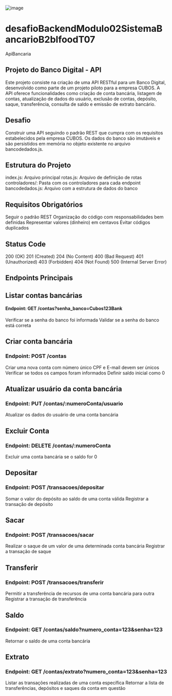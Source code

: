 ![image](https://github.com/PauloBarros3335/DesafioBackendModulo02SistemaBancarioB2bIfoodT07/assets/130687694/8f2c09ba-47df-42e0-9fac-7fd32a02979a)

# desafioBackendModulo02SistemaBancarioB2bIfoodT07
ApiBancaria

## Projeto do Banco Digital - API
Este projeto consiste na criação de uma API RESTful para um Banco Digital, desenvolvido como parte de um projeto piloto para a empresa CUBOS. A API oferece funcionalidades como criação de conta bancária, listagem de contas, atualização de dados do usuário, exclusão de contas, depósito, saque, transferência, consulta de saldo e emissão de extrato bancário.

## Desafio
Construir uma API seguindo o padrão REST que cumpra com os requisitos estabelecidos pela empresa CUBOS. Os dados do banco são imutáveis e são persistidos em memória no objeto existente no arquivo bancodedados.js.

## Estrutura do Projeto
index.js: Arquivo principal
rotas.js: Arquivo de definição de rotas
controladores/: Pasta com os controladores para cada endpoint
bancodedados.js: Arquivo com a estrutura de dados do banco
## Requisitos Obrigatórios
Seguir o padrão REST
Organização do código com responsabilidades bem definidas
Representar valores (dinheiro) em centavos
Evitar códigos duplicados
## Status Code
200 (OK)
201 (Created)
204 (No Content)
400 (Bad Request)
401 (Unauthorized)
403 (Forbidden)
404 (Not Found)
500 (Internal Server Error)
## Endpoints Principais
## Listar contas bancárias
#### Endpoint: GET /contas?senha_banco=Cubos123Bank

Verificar se a senha do banco foi informada
Validar se a senha do banco está correta
## Criar conta bancária
### Endpoint: POST /contas

Criar uma nova conta com número único
CPF e E-mail devem ser únicos
Verificar se todos os campos foram informados
Definir saldo inicial como 0
## Atualizar usuário da conta bancária
### Endpoint: PUT /contas/:numeroConta/usuario

Atualizar os dados do usuário de uma conta bancária
## Excluir Conta
### Endpoint: DELETE /contas/:numeroConta

Excluir uma conta bancária se o saldo for 0
## Depositar
### Endpoint: POST /transacoes/depositar

Somar o valor do depósito ao saldo de uma conta válida
Registrar a transação de depósito
## Sacar
### Endpoint: POST /transacoes/sacar

Realizar o saque de um valor de uma determinada conta bancária
Registrar a transação de saque
## Transferir
### Endpoint: POST /transacoes/transferir

Permitir a transferência de recursos de uma conta bancária para outra
Registrar a transação de transferência
## Saldo
### Endpoint: GET /contas/saldo?numero_conta=123&senha=123

Retornar o saldo de uma conta bancária
## Extrato
### Endpoint: GET /contas/extrato?numero_conta=123&senha=123

Listar as transações realizadas de uma conta específica
Retornar a lista de transferências, depósitos e saques da conta em questão
